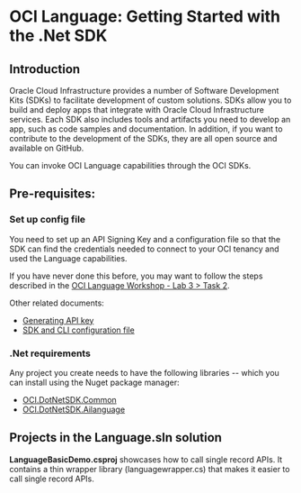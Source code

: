 # OCI Language: Getting Started with the .Net SDK

## Introduction

Oracle Cloud Infrastructure provides a number of Software Development Kits (SDKs) to facilitate development of custom solutions. SDKs allow you to build and deploy apps that integrate with Oracle Cloud Infrastructure services. Each SDK also includes tools and artifacts you need to develop an app, such as code samples and documentation. In addition, if you want to contribute to the development of the SDKs, they are all open source and available on GitHub.

You can invoke OCI Language capabilities through the OCI SDKs.

## Pre-requisites:

### Set up config file

You need to set up an API Signing Key and a configuration file so that the SDK can find  the credentials needed to connect to your OCI tenancy and used the Language capabilities.

If you have never done this before, you may want to follow the steps described in the [OCI Language Workshop - Lab 3 > Task 2](https://apexapps.oracle.com/pls/apex/dbpm/r/livelabs/workshop-attendee-2?p210_workshop_id=887&p210_type=3&session=106800683771485).

Other related documents:
* [Generating API key](https://docs.oracle.com/en-us/iaas/Content/API/Concepts/apisigningkey.htm)
* [SDK and CLI configuration file](https://docs.oracle.com/en-us/iaas/Content/API/Concepts/sdkconfig.htm#SDK_and_CLI_Configuration_File)


### .Net requirements

Any project you create needs to have the following libraries -- which you can install using the Nuget package manager:
 
 * [OCI.DotNetSDK.Common](https://www.nuget.org/packages/OCI.DotNetSDK.Common/)
 * [OCI.DotNetSDK.Ailanguage](https://www.nuget.org/packages/OCI.DotNetSDK.Ailanguage/)

## Projects in the Language.sln solution

**LanguageBasicDemo.csproj** showcases how to call single record APIs. It contains a thin wrapper library (languagewrapper.cs) that makes it easier to call single record APIs.

